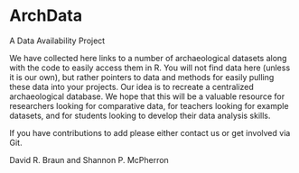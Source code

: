 # ArchData
A Data Availability Project 

We have collected here links to a number of archaeological datasets along with the code to easily access them in R.  You will not find data here (unless it is our own), but rather pointers to data and methods for easily pulling these data into your projects.  Our idea is to recreate a centralized archaeological database.  We hope that this will be a valuable resource for researchers looking for comparative data, for teachers looking for example datasets, and for students looking to develop their data analysis skills.

If you have contributions to add please either contact us or get involved via Git.

David R. Braun and Shannon P. McPherron

